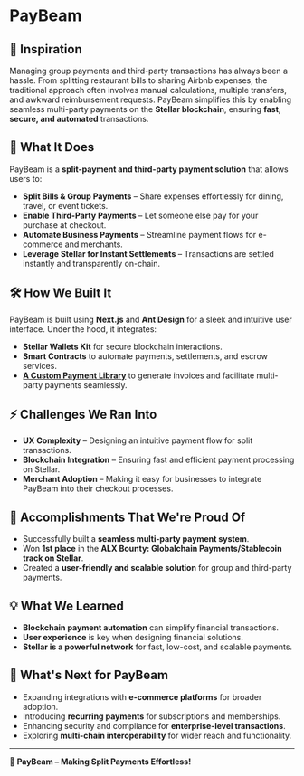 # PayBeam

## 🌟 Inspiration
Managing group payments and third-party transactions has always been a hassle. From splitting restaurant bills to sharing Airbnb expenses, the traditional approach often involves manual calculations, multiple transfers, and awkward reimbursement requests. PayBeam simplifies this by enabling seamless multi-party payments on the **Stellar blockchain**, ensuring **fast, secure, and automated** transactions.

## 🚀 What It Does
PayBeam is a **split-payment and third-party payment solution** that allows users to:
- **Split Bills & Group Payments** – Share expenses effortlessly for dining, travel, or event tickets.
- **Enable Third-Party Payments** – Let someone else pay for your purchase at checkout.
- **Automate Business Payments** – Streamline payment flows for e-commerce and merchants.
- **Leverage Stellar for Instant Settlements** – Transactions are settled instantly and transparently on-chain.

## 🛠️ How We Built It
PayBeam is built using **Next.js** and **Ant Design** for a sleek and intuitive user interface. Under the hood, it integrates:
- **Stellar Wallets Kit** for secure blockchain interactions.
- **Smart Contracts** to automate payments, settlements, and escrow services.
- [**A Custom Payment Library**](https://www.npmjs.com/package/paybeam-modal-library) to generate invoices and facilitate multi-party payments seamlessly.

## ⚡ Challenges We Ran Into
- **UX Complexity** – Designing an intuitive payment flow for split transactions.
- **Blockchain Integration** – Ensuring fast and efficient payment processing on Stellar.
- **Merchant Adoption** – Making it easy for businesses to integrate PayBeam into their checkout processes.

## 🎉 Accomplishments That We're Proud Of
- Successfully built a **seamless multi-party payment system**.
- Won **1st place** in the **ALX Bounty: Globalchain Payments/Stablecoin track on Stellar**.
- Created a **user-friendly and scalable solution** for group and third-party payments.

## 💡 What We Learned
- **Blockchain payment automation** can simplify financial transactions.
- **User experience** is key when designing financial solutions.
- **Stellar is a powerful network** for fast, low-cost, and scalable payments.

## 🔮 What's Next for PayBeam
- Expanding integrations with **e-commerce platforms** for broader adoption.
- Introducing **recurring payments** for subscriptions and memberships.
- Enhancing security and compliance for **enterprise-level transactions**.
- Exploring **multi-chain interoperability** for wider reach and functionality.

---
🚀 **PayBeam – Making Split Payments Effortless!**
